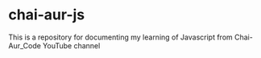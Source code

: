 # chai-aur-js
This is a repository for documenting my learning of Javascript from Chai-Aur_Code YouTube channel
